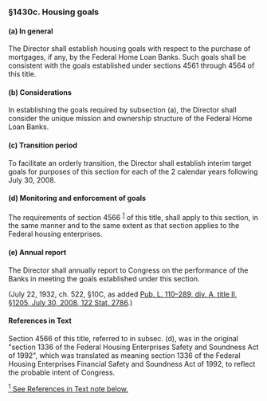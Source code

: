 ### §1430c. Housing goals ###

[]()

#### (a) In general ####

The Director shall establish housing goals with respect to the purchase of mortgages, if any, by the Federal Home Loan Banks. Such goals shall be consistent with the goals established under sections 4561 through 4564 of this title.

[]()

#### (b) Considerations ####

In establishing the goals required by subsection (a), the Director shall consider the unique mission and ownership structure of the Federal Home Loan Banks.

[]()

#### (c) Transition period ####

To facilitate an orderly transition, the Director shall establish interim target goals for purposes of this section for each of the 2 calendar years following July 30, 2008.

[]()

#### (d) Monitoring and enforcement of goals ####

The requirements of section 4566 <sup><a href="#1430c_1_target" name="1430c_1">1</a></sup> of this title, shall apply to this section, in the same manner and to the same extent as that section applies to the Federal housing enterprises.

[]()

#### (e) Annual report ####

The Director shall annually report to Congress on the performance of the Banks in meeting the goals established under this section.

(July 22, 1932, ch. 522, §10C, as added [Pub. L. 110–289, div. A, title II, §1205, July 30, 2008, 122 Stat. 2786](/statviewer.htm?volume=122&page=2786).)

#### References in Text ####

Section 4566 of this title, referred to in subsec. (d), was in the original "section 1336 of the Federal Housing Enterprises Safety and Soundness Act of 1992", which was translated as meaning section 1336 of the Federal Housing Enterprises Financial Safety and Soundness Act of 1992, to reflect the probable intent of Congress.

[<sup>1</sup> See References in Text note below.](#1430c_1)
